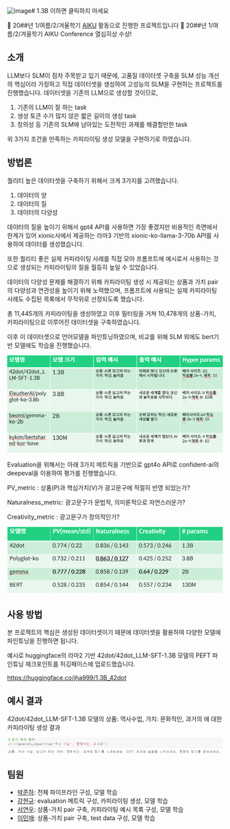 ![image](https://github.com/joon999/aiku-24-1-DoNotClickUnder1.3B/assets/133974077/01299d7c-6dfd-4882-ac03-957d402fef59)# 1.3B 이하면 클릭하지 마세요

📢 20##년 1/여름/2/겨울학기 [AIKU](https://github.com/AIKU-Official) 활동으로 진행한 프로젝트입니다
🎉 20##년 1/여름/2/겨울학기 AIKU Conference 열심히상 수상!

## 소개

LLM보다 SLM이 점차 주목받고 있기 때문에,
고품질 데이터셋 구축을 SLM 성능 개선의 핵심이라 가정하고 직접 데이터셋을 생성하여 고성능의 SLM을 구현하는 프로젝트를 진행했습니다.
데이터셋을 기존의 LLM으로 생성할 것이므로,
  1. 기존의 LLM이 잘 하는 task
  2. 생성 토큰 수가 많지 않은 짧은 길이의 생성 task
  3. 창의성 등 기존의 SLM에 남아있는 도전적인 과제를 해결할만한 task

위 3가지 조건을 만족하는 카피라이팅 생성 모델을 구현하기로 하였습니다.


## 방법론

퀄리티 높은 데이터셋을 구축하기 위해서 크게 3가지를 고려했습니다.
 1. 데이터의 양
 2. 데이터의 질
 3. 데이터의 다양성

데이터의 질을 높이기 위해서 gpt4 API를 사용하면 가장 좋겠지만 비용적인 측면에서 한계가 있어 xionic사에서 제공하는 라마3 기반의 xionic-ko-llama-3-70b API를 사용하여 데이터를 생성했습니다.

또한 퀄리티 좋은 실제 카피라이팅 사례를 직접 모아 프롬프트에 예시로서 사용하는 것으로 생성되는 카피라이팅의 질을 월등히 높일 수 있었습니다.

데이터의 다양성 문제를 해결하기 위해 카피라이팅 생성 시 제공되는 상품과 가치 pair의 다양성과 연관성을 높이기 위해 노력했으며, 프롬프트에 사용되는 실제 카피라이팅 사례도 수집된 목록에서 무작위로 선정되도록 했습니다.

총 11,445개의 카피라이팅을 생성하였고 이후 필터링을 거쳐 10,478개의 상품-가치, 카피라이팅으로 이루어진 데이터셋을 구축하였습니다.

이후 이 데이터셋으로 언어모델을 파인튜닝하였으며, 비교를 위해 SLM 외에도 bert기반 모델에도 학습을 진행했습니다.

<img src="./asset/models_result.png">

Evaluation을 위해서는 아래 3가지 메트릭을 기반으로 gpt4o API로 confident-ai의 deepeval을 이용하여 평가를 진행했습니다. 

 PV_metric : 상품(P)과 핵심가치(V)가 광고문구에 적절히 반영 되었는가?
 
 Naturalness_metric: 광고문구가 문법적, 의미론적으로 자연스러운가?
 
 Creativity_metric : 광고문구가 창의적인가?

<img src="./asset/models_evaluation.png">


## 사용 방법

본 프로젝트의 핵심은 생성된 데이터셋이기 때문에 데이터셋을 활용하여 다양한 모델에 파인튜닝을 진행하면 됩니다.

예시로 huggingface의 라마2 기반 42dot/42dot_LLM-SFT-1.3B 모델의 PEFT 파인튜닝 체크포인트를 허깅페이스에 업로드했습니다.

https://huggingface.co/jha999/1.3B_42dot

## 예시 결과

42dot/42dot_LLM-SFT-1.3B 모델의 상품: 역사수업, 가치: 문화적인, 과거의 에 대한 카피라이팅 생성 결과

<img src="./asset/42dot_result_example.png">

## 팀원

- [박준하](https://github.com/joon999): 전체 파이프라인 구성, 모델 학습
- [강현규](): evaluation 메트릭 구성, 카피라이팅 생성, 모델 학습
- [서연우](): 상품-가치 pair 구축, 카피라이팅 예시 목록 구성, 모델 학습
- [이민재](): 상품-가치 pair 구축, test data 구성, 모델 학습
